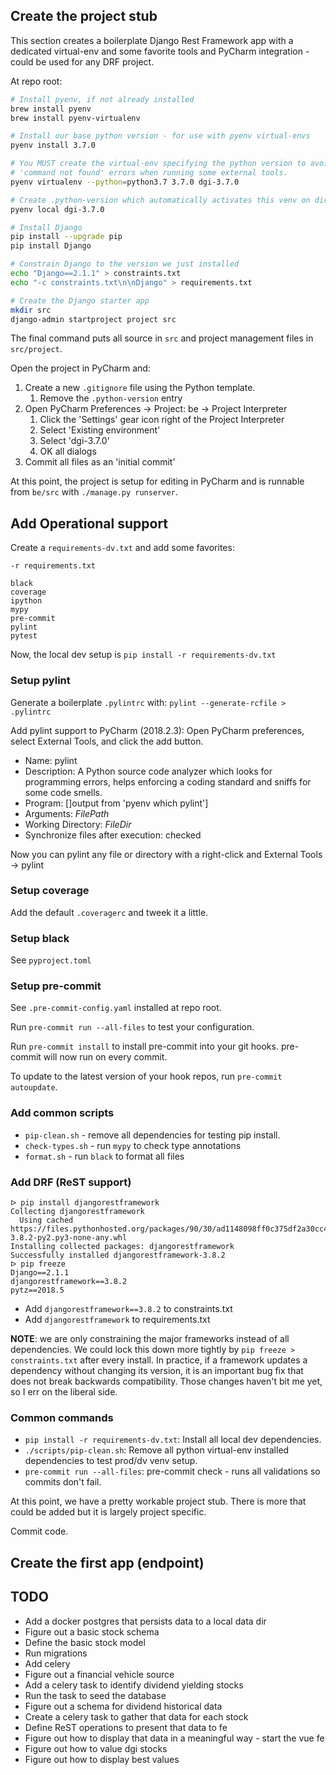 ## Create the project stub

This section creates a boilerplate Django Rest Framework app with a dedicated virtual-env and some favorite tools and PyCharm integration - could be used for any DRF project.

At repo root:

```sh
# Install pyenv, if not already installed
brew install pyenv
brew install pyenv-virtualenv

# Install our base python version - for use with pyenv virtual-envs
pyenv install 3.7.0

# You MUST create the virtual-env specifying the python version to avoid
# 'command not found' errors when running some external tools.
pyenv virtualenv --python=python3.7 3.7.0 dgi-3.7.0

# Create .python-version which automatically activates this venv on dir entry
pyenv local dgi-3.7.0

# Install Django
pip install --upgrade pip
pip install Django

# Constrain Django to the version we just installed
echo "Django==2.1.1" > constraints.txt
echo "-c constraints.txt\n\nDjango" > requirements.txt

# Create the Django starter app
mkdir src
django-admin startproject project src
```

The final command puts all source in `src` and project management files in `src/project`.

Open the project in PyCharm and:

1. Create a new `.gitignore` file using the Python template.
    1. Remove the `.python-version` entry
1. Open PyCharm Preferences -> Project: be -> Project Interpreter
    1. Click the 'Settings' gear icon right of the Project Interpreter
    1. Select 'Existing environment'
    1. Select 'dgi-3.7.0'
    1. OK all dialogs
1. Commit all files as an 'initial commit'

At this point, the project is setup for editing in PyCharm and is runnable from `be/src` with `./manage.py runserver`.

## Add Operational support

Create a `requirements-dv.txt` and add some favorites:

```
-r requirements.txt

black
coverage
ipython
mypy
pre-commit
pylint
pytest
```

Now, the local dev setup is `pip install -r requirements-dv.txt`

### Setup pylint

Generate a boilerplate `.pylintrc` with: `pylint --generate-rcfile > .pylintrc`

Add pylint support to PyCharm (2018.2.3):  Open PyCharm preferences, select External Tools, and click the add button.

* Name: pylint
* Description: A Python source code analyzer which looks for programming errors, helps enforcing a coding standard and sniffs for some code smells.
* Program: []output from 'pyenv which pylint']
* Arguments: $FilePath$
* Working Directory: $FileDir$
* Synchronize files after execution: checked

Now you can pylint any file or directory with a right-click and External Tools -> pylint

### Setup coverage

Add the default `.coveragerc` and tweek it a little.

### Setup black

See `pyproject.toml`

### Setup pre-commit

See `.pre-commit-config.yaml` installed at repo root.

Run `pre-commit run --all-files` to test your configuration.

Run `pre-commit install` to install pre-commit into your git hooks. pre-commit will now run on every commit.

To update to the latest version of your hook repos, run `pre-commit autoupdate`.

### Add common scripts

* `pip-clean.sh` - remove all dependencies for testing pip install.
* `check-types.sh` - run `mypy` to check type annotations
* `format.sh` - run `black` to format all files


### Add DRF (ReST support)

```
ᐅ pip install djangorestframework
Collecting djangorestframework
  Using cached https://files.pythonhosted.org/packages/90/30/ad1148098ff0c375df2a30cc4494ed953cf7551fc1ecec30fc951c712d20/djangorestframework-3.8.2-py2.py3-none-any.whl
Installing collected packages: djangorestframework
Successfully installed djangorestframework-3.8.2
ᐅ pip freeze
Django==2.1.1
djangorestframework==3.8.2
pytz==2018.5
```

* Add `djangorestframework==3.8.2` to constraints.txt
* Add `djangorestframework` to requirements.txt

**NOTE**: we are only constraining the major frameworks instead of all dependencies. We could lock this down more tightly by `pip freeze > constraints.txt` after every install. In practice, if a framework updates a dependency without changing its version, it is an important bug fix that does not break backwards compatibility. Those changes haven't bit me yet, so I err on the liberal side.

### Common commands

* `pip install -r requirements-dv.txt`: Install all local dev dependencies.
* `./scripts/pip-clean.sh`: Remove all python virtual-env installed dependencies to test prod/dv venv setup.
* `pre-commit run --all-files`: pre-commit check - runs all validations so commits don't fail.


At this point, we have a pretty workable project stub. There is more that could be added but it is largely project specific.

Commit code.

## Create the first app (endpoint)



## TODO

* Add a docker postgres that persists data to a local data dir
* Figure out a basic stock schema
* Define the basic stock model
* Run migrations
* Add celery
* Figure out a financial vehicle source
* Add a celery task to identify dividend yielding stocks
* Run the task to seed the database
* Figure out a schema for dividend historical data
* Create a celery task to gather that data for each stock
* Define ReST operations to present that data to fe
* Figure out how to display that data in a meaningful way - start the vue fe
* Figure out how to value dgi stocks
* Figure out how to display best values

